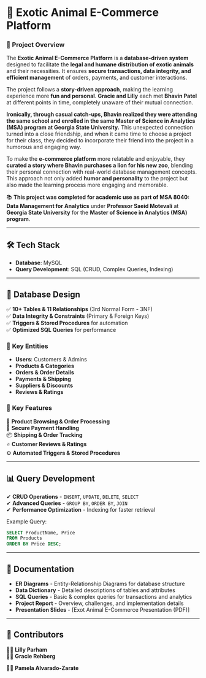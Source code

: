 # 🦁 Exotic Animal E-Commerce Platform  

### 📌 Project Overview  
The **Exotic Animal E-Commerce Platform** is a **database-driven system** designed to facilitate the **legal and humane distribution of exotic animals** and their necessities. It ensures **secure transactions, data integrity, and efficient management** of orders, payments, and customer interactions.  

The project follows a **story-driven approach**, making the learning experience more **fun and personal**. **Gracie and Lilly** each met **Bhavin Patel** at different points in time, completely unaware of their mutual connection.  

**Ironically, through casual catch-ups, Bhavin realized they were attending the same school and enrolled in the same Master of Science in Analytics (MSA) program at Georgia State University.** This unexpected connection turned into a close friendship, and when it came time to choose a project for their class, they decided to incorporate their friend into the project in a humorous and engaging way.  

To make the **e-commerce platform** more relatable and enjoyable, they **curated a story where Bhavin purchases a lion for his new zoo**, blending their personal connection with real-world database management concepts. This approach not only added **humor and personality** to the project but also made the learning process more engaging and memorable.  

📚 **This project was completed for academic use as part of MSA 8040: Data Management for Analytics** under **Professor Saeid Motevali** at **Georgia State University** for the **Master of Science in Analytics (MSA) program**.  

---

## 🛠️ Tech Stack  
- **Database**: MySQL  
- **Query Development**: SQL (CRUD, Complex Queries, Indexing)  

---

## 📂 Database Design  
✅ **10+ Tables & 11 Relationships** (3rd Normal Form - 3NF)  
✅ **Data Integrity & Constraints** (Primary & Foreign Keys)  
✅ **Triggers & Stored Procedures** for automation  
✅ **Optimized SQL Queries** for performance  

### 📌 **Key Entities**  
- **Users**: Customers & Admins  
- **Products & Categories**  
- **Orders & Order Details**  
- **Payments & Shipping**  
- **Suppliers & Discounts**  
- **Reviews & Ratings**  

### 📌 **Key Features**  
🚀 **Product Browsing & Order Processing**  
🔐 **Secure Payment Handling**  
📦 **Shipping & Order Tracking**  
⭐ **Customer Reviews & Ratings**  
⚙️ **Automated Triggers & Stored Procedures**  

---

## 📊 Query Development  
✔ **CRUD Operations** - `INSERT`, `UPDATE`, `DELETE`, `SELECT`  
✔ **Advanced Queries** - `GROUP BY`, `ORDER BY`, `JOIN`  
✔ **Performance Optimization** - Indexing for faster retrieval  

Example Query:  
```sql
SELECT ProductName, Price 
FROM Products 
ORDER BY Price DESC;
```

---

## 📑 Documentation  
- **ER Diagrams** - Entity-Relationship Diagrams for database structure  
- **Data Dictionary** - Detailed descriptions of tables and attributes  
- **SQL Queries** - Basic & complex queries for transactions and analytics  
- **Project Report** - Overview, challenges, and implementation details
- **Presentation Slides** - [Exot Animal E-Commerce Presentation (PDF)]

---

## 🎯 Contributors  
👩‍💻 **Lilly Parham**  
👩‍💻 **Gracie Rehberg** 

👩‍💻 **Pamela Alvarado-Zarate** 
